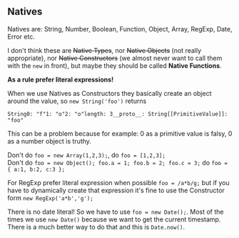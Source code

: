 ## Natives

Natives are: String, Number, Boolean, Function, Object, Array, RegExp, Date, Error etc.

I don't think these are ~~Native Types~~, nor ~~Native Objects~~ (not really appropriate), nor ~~Native Constructors~~ (we almost never want to call them with the `new` in front), but maybe they should be called **Native Functions**.

**As a rule prefer literal expressions!**

When we use Natives as Constructors they basically create an object around the value, so `new String('foo')` returns
```
String0: "f"1: "o"2: "o"length: 3__proto__: String[[PrimitiveValue]]: "foo"
```
This can be a problem because for example: 0 as a primitive value is falsy, 0 as a number object is truthy.

Don't do `foo = new Array(1,2,3);`, do `foo = [1,2,3];`  
Don't do `foo = new Object(); foo.a = 1; foo.b = 2; foo.c = 3;` do `foo = { a:1, b:2, c:3 };`

For RegExp prefer literal expression when possible `foo = /a*b/g;` but if you have to dynamically create that expression it's fine to use the Constructor form `new RegExp('a*b','g');`

There is no date literal! So we have to use `foo = new Date();`. Most of the times we use `new Date()` because we want to get the current timestamp. There is a much better way to do that and this is `Date.now()`.
